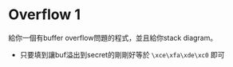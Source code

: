 # Overflow 1
給你一個有buffer overflow問題的程式，並且給你stack diagram。
 * 只要填到讓buf溢出到secret的剛剛好等於 `\xce\xfa\xde\xc0` 即可

